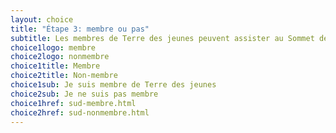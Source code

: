 ```yaml
---
layout: choice
title: "Étape 3: membre ou pas"
subtitle: Les membres de Terre des jeunes peuvent assister au Sommet des antennes du 8 au 13 août; le public est invité au 2e volet du 14 au 18 août; tous et toutes sont invités aux volets culturel et touristique du 21 au 25 août.
choice1logo: membre
choice2logo: nonmembre
choice1title: Membre
choice2title: Non-membre
choice1sub: Je suis membre de Terre des jeunes
choice2sub: Je ne suis pas membre
choice1href: sud-membre.html
choice2href: sud-nonmembre.html
---
```



